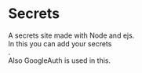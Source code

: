 # Secrets
A secrets site made with Node and ejs.<br>In this you can add your secrets</br>.<br>Also GoogleAuth is used in this.</br>
